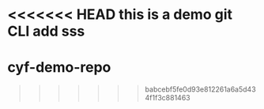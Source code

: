 <<<<<<< HEAD
this is a demo git CLI
add sss
=======
# cyf-demo-repo
>>>>>>> babcebf5fe0d93e812261a6a5d434f1f3c881463

